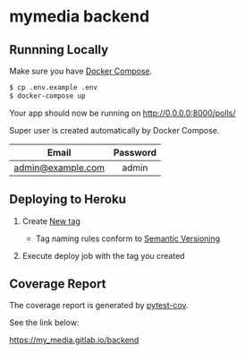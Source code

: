 # mymedia backend

Runnning Locally
---
Make sure you have [Docker Compose](https://docs.docker.com/compose/install/).

```sh
$ cp .env.example .env
$ docker-compose up
```

Your app should now be running on http://0.0.0.0:8000/polls/

Super user is created automatically by Docker Compose.

|Email|Password|
|:-:|:-:|
|admin@example.com|admin|


Deploying to Heroku
---
1. Create [New tag](https://gitlab.com/jumpyoshim/django-polls/tags/new)
   - Tag naming rules conform to [Semantic Versioning](https://semver.org/)

1. Execute deploy job with the tag you created


Coverage Report
---
The coverage report is generated by [pytest-cov](https://github.com/pytest-dev/pytest-cov).

See the link below:

https://my_media.gitlab.io/backend
